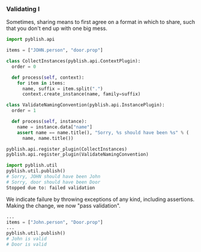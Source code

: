 ### Validating I

Sometimes, sharing means to first agree on a format in which to share, such that you don't end up with one big mess.

```python
import pyblish.api

items = ["JOHN.person", "door.prop"]

class CollectInstances(pyblish.api.ContextPlugin):
  order = 0

  def process(self, context):
    for item in items:
      name, suffix = item.split(".")
      context.create_instance(name, family=suffix)

class ValidateNamingConvention(pyblish.api.InstancePlugin):
  order = 1

  def process(self, instance):
    name = instance.data["name"]
    assert name == name.title(), "Sorry, %s should have been %s" % (
      name, name.title())

pyblish.api.register_plugin(CollectInstances)
pyblish.api.register_plugin(ValidateNamingConvention)

import pyblish.util
pyblish.util.publish()
# Sorry, JOHN should have been John
# Sorry, door should have been Door
Stopped due to: failed validation
```

We indicate failure by throwing exceptions of any kind, including assertions. Making the change, we now "pass validation".

```python
...
items = ["John.person", "Door.prop"]
...
pyblish.util.publish()
# John is valid
# Door is valid
```
